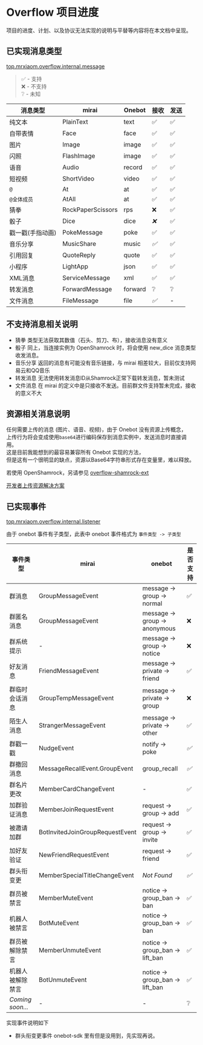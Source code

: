 # Overflow 项目进度

项目的进度、计划、以及协议无法实现的说明与平替等内容将在本文档中呈现。

## 已实现消息类型

[top.mrxiaom.overflow.internal.message](/overflow-core/src/main/kotlin/top/mrxiaom/overflow/internal/messag)

> ✅ - 支持  
> ❌ - 不支持  
> ❔ - 未知

| 消息类型      | mirai             | Onebot  | 接收  | 发送  |
|-----------|-------------------|---------|-----|-----|
| 纯文本       | PlainText         | text    | ✅   | ✅   |
| 自带表情      | Face              | face    | ✅   | ✅   |
| 图片        | Image             | image   | ✅   | ✅   |
| 闪照        | FlashImage        | image   | ✅   | ✅   |
| 语音        | Audio             | record  | ✅   | ✅   |
| 短视频       | ShortVideo        | video   | ✅   | ✅   |
| `@`       | At                | at      | ✅   | ✅   |
| `@全体成员`   | AtAll             | at      | ✅   | ✅   |
| 猜拳        | RockPaperScissors | rps     | ❌   | ✅   |
| 骰子        | Dice              | dice    | *❌* | ✅   |
| 戳一戳(手指动画) | PokeMessage       | poke    | ✅   | ✅   |
| 音乐分享      | MusicShare        | music   | *✅* | ✅   |
| 引用回复      | QuoteReply        | quote   | ✅   | ✅   |
| 小程序       | LightApp          | json    | ✅   | ✅   |
| XML消息     | ServiceMessage    | xml     | ✅   | ✅   |
| 转发消息      | ForwardMessage    | forward | ❔   | ❔   |
| 文件消息      | FileMessage       | file    | *✅* | -   |

## 不支持消息相关说明
* 猜拳 类型无法获取其数值（石头、剪刀、布），接收消息没有意义
* 骰子 同上，当连接实例为 OpenShamrock 时，将会使用 new_dice 消息类型收发消息。
* 音乐分享 返回的消息有可能没有音乐链接，与 mirai 相差较大，目前仅支持网易云和QQ音乐
* 转发消息 无法使用转发消息ID从Shamrock正常下载转发消息，暂未测试
* 文件消息 在 mirai 的定义中是只接收不发送。目前群文件支持暂未完成，接收的意义不大

## 资源相关消息说明

任何需要上传的消息 (图片、语音、视频)，由于 Onebot 没有资源上传概念，  
上传行为将会变成使用`base64`进行编码保存到消息实例中，发送消息时直接调用。  
这是目前我能想到的最容易兼容所有 Onebot 实现的方法，  
但是这有一个很明显的缺点，资源以Base64字符串形式存在变量里，难以释放。

若使用 OpenShamrock，另请参见 [overflow-shamrock-ext](https://github.com/project-tRNA/overflow-shamrock-ext)

[开发者上传资源解决方案](/docs/dev/README.md#资源相关消息说明)

## 已实现事件

[top.mrxiaom.overflow.internal.listener](/overflow-core/src/main/kotlin/top/mrxiaom/overflow/internal/listener)

由于 onebot 事件有子类型，此表中 onebot 事件格式为 `事件类型 -> 子类型`

| 事件类型             | mirai                           | onebot                          | 是否支持 |
|------------------|---------------------------------|---------------------------------|------|
| 群消息              | GroupMessageEvent               | message -> group -> normal      | ✅    |
| 群匿名消息            | GroupMessageEvent               | message -> group -> anonymous   | ❌    |
| 群系统提示            | -                               | message -> group -> notice      | ❌    |
| 好友消息             | FriendMessageEvent              | message -> private -> friend    | ✅    |
| 群临时会话消息          | GroupTempMessageEvent           | message -> private -> group     | ❌    |
| 陌生人消息            | StrangerMessageEvent            | message -> private -> other     | ✅    |
| 群戳一戳             | NudgeEvent                      | notify -> poke                  | *✅*  |
| 群撤回消息            | MessageRecallEvent.GroupEvent   | group_recall                    | *✅*  |
| 群名片更改            | MemberCardChangeEvent           | -                               | ✅    |
| 加群验证消息           | MemberJoinRequestEvent          | request -> group -> add         | ✅    |
| 被邀请加群            | BotInvitedJoinGroupRequestEvent | request -> group -> invite      | ✅    |
| 加好友验证            | NewFriendRequestEvent           | request -> friend               | ✅    |
| 群头衔变更            | MemberSpecialTitleChangeEvent   | *Not Found*                     | *✅*  |
| 群员被禁言            | MemberMuteEvent                 | notice -> group_ban -> ban      | ✅    |
| 机器人被禁言           | BotMuteEvent                    | notice -> group_ban -> ban      | ✅    |
| 群员被解除禁言          | MemberUnmuteEvent               | notice -> group_ban -> lift_ban | ✅    |
| 机器人被解除禁言         | BotUnmuteEvent                  | notice -> group_ban -> lift_ban | ✅    |
| *Coming soon...* | -                               | -                               | ❔    |

实现事件说明如下
* 群头衔变更事件 onebot-sdk 里有但是没用到，先实现再说。
